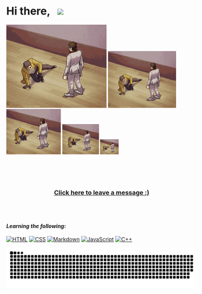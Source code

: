 # Hi there, &nbsp; <img src="https://media.giphy.com/media/hvRJCLFzcasrR4ia7z/giphy.gif" width="3%" /> 
<p align="left">
  <kbd><img height="220" alt="breaking dancing, flares for days" src="./assets/letsgo.gif" hspace="0" /></kbd>
  <kbd><img height="150" alt="breaking dancing, flares for days" src="./assets/letsgo.gif" hspace="0" /></kbd>
  <kbd><img height="120" alt="breaking dancing, flares for days" src="./assets/letsgo.gif" hspace="0" /></kbd>
  <kbd><img height="80" alt="breaking dancing, flares for days" src="./assets/letsgo.gif" hspace="0" /></kbd>
  <kbd><img height="40" alt="breaking dancing, flares for days" src="./assets/letsgo.gif" hspace="0" /></kbd>
</p>

</br>
</br>
</br>

<div align="center">
  
### <a href="https://github.com/yozidst/yozidst/issues">Click here to leave a message :)</a>
</div>

</br>
</br>


#### ***Learning the following***:
[![HTML](https://img.shields.io/badge/HTML5-E34F26?logo=html5&logoColor=white)](https://html.com/)
[![CSS](https://img.shields.io/badge/CSS3-1572B6?logo=css3&logoColor=white)](https://www.w3.org/Style/CSS/Overview.en.html)
[![Markdown](https://img.shields.io/badge/Markdown-000000?logo=markdown&logoColor=white)](https://en.wikipedia.org/wiki/Markdown)
[![JavaScript](https://img.shields.io/badge/JavaScript-black?logo=javascript&logoColor=yellow)](https://www.javascript.com/)
[![C++](https://img.shields.io/badge/C++-00599C?logo=c%2B%2B&logoColor=white)](https://en.wikipedia.org/wiki/C%2B%2B) 


  ![Snake animation](https://github.com/thaisramos13/thaisramos13/raw/main/github-contribution-grid-snake.svg)
